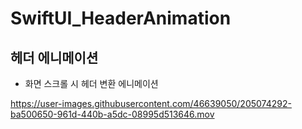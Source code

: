 # SwiftUI_HeaderAnimation
## 헤더 에니메이션
- 화면 스크롤 시 헤더 변환 에니메이션

https://user-images.githubusercontent.com/46639050/205074292-ba500650-961d-440b-a5dc-08995d513646.mov

